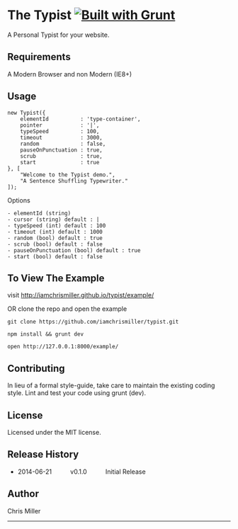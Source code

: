 # The Typist  [![Built with Grunt](https://cdn.gruntjs.com/builtwith.png)](http://gruntjs.com/)

A Personal Typist for your website.


## Requirements

  A Modern Browser and non Modern (IE8+)

## Usage

  ```
  new Typist({
      elementId          : 'type-container',
      pointer            : '|',
      typeSpeed          : 100,
      timeout            : 3000,
      random             : false,
      pauseOnPunctuation : true,
      scrub              : true,
      start              : true
  }, [
      "Welcome to the Typist demo.",
      "A Sentence Shuffling Typewriter."
  ]);
  ```

  Options

    - elementId (string)
    - cursor (string) default : |
    - typeSpeed (int) default : 100
    - timeout (int) default : 1000
    - random (bool) default : true
    - scrub (bool) default : false
    - pauseOnPunctuation (bool) default : true
    - start (bool) default : false


## To View The Example

  visit http://iamchrismiller.github.io/typist/example/

  OR clone the repo and open the example

  `git clone https://github.com/iamchrismiller/typist.git`

  `npm install && grunt dev`

  `open http://127.0.0.1:8000/example/`


## Contributing

 In lieu of a formal style-guide, take care to maintain the existing coding style. Lint and test your code using grunt (dev).


## License

 Licensed under the MIT license.


## Release History

 * 2014-06-21   v0.1.0   Initial Release

## Author

 Chris Miller

---
